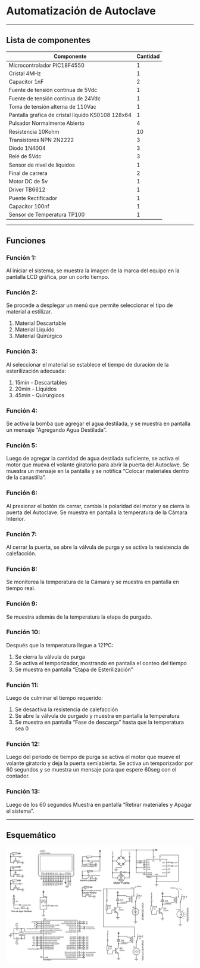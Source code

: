 # Automatización de Autoclave
***

## Lista de componentes
| Componente | Cantidad |
| --- | --- |
| Microcontrolador PIC18F4550 | 1 |
| Cristal 4MHz | 1 |
| Capacitor 1nF | 2 |
| Fuente de tensión continua de 5Vdc | 1 |
| Fuente de tensión continua de 24Vdc | 1 |
| Toma de tensión alterna de 110Vac | 1 |
| Pantalla grafica de cristal líquido KS0108 128x64 | 1 |
| Pulsador Normalmente Abierto | 4 |
| Resistencia 10Kohm | 10 | 
| Transistores NPN 2N2222 | 3 |
| Diodo 1N4004 | 3 |
| Relé de 5Vdc | 3 |
| Sensor de nivel de líquidos | 1 |
| Final de carrera | 2 |
| Motor DC de 5v | 1 |
| Driver TB6612 | 1 |
| Puente Rectificador | 1 |
| Capacitor 100nf | 1 |
| Sensor de Temperatura TP100 | 1 |

***
## Funciones
### Función 1:
Al iniciar el sistema, se muestra la imagen de la marca del equipo en la pantalla LCD gráfica, por un corto tiempo. 

### Función 2: 
Se procede a desplegar un menú que permite seleccionar el tipo de material a estilizar. 
1.	Material Descartable
2.	Material Liquido
3.	Material Quirúrgico

### Función 3: 
Al seleccionar el material se establece el tiempo de duración de la esterilización adecuada:  
1.	15min - Descartables
2.	20min - Líquidos
3.	45min - Quirúrgicos

### Función 4:
Se activa la bomba que agregar el agua destilada, y se muestra en pantalla un mensaje “Agregando Agua Destilada”. 

### Función 5: 
Luego de agregar la cantidad de agua destilada suficiente, se activa el motor que mueva el volante giratorio para abrir la puerta del Autoclave. Se muestra un mensaje en la pantalla y se notifica “Colocar materiales dentro de la canastilla”.

### Función 6: 
Al presionar el botón de cerrar, cambia la polaridad del motor y se cierra la puerta del Autoclave. Se muestra en pantalla la temperatura de la Cámara Interior. 

### Función 7:
Al cerrar la puerta, se abre la válvula de purga y se activa la resistencia de calefacción. 

### Función 8: 
Se monitorea la temperatura de la Cámara y se muestra en pantalla en tiempo real. 

### Función 9:
Se muestra además de la temperatura la etapa de purgado. 

### Función 10: 
Después que la temperatura llegue a 121ºC:
1.	Se cierra la válvula de purga
2.	Se activa el temporizador, mostrando en pantalla el conteo del tiempo
3.	Se muestra en pantalla “Etapa de Esterilización”

### Función 11: 
Luego de culminar el tiempo requerido:
1.	Se desactiva la resistencia de calefacción
2.	Se abre la válvula de purgado y muestra en pantalla la temperatura
3.	Se muestra en pantalla “Fase de descarga” hasta que la temperatura sea 0

### Función 12:
Luego del periodo de tiempo de purga se activa el motor que mueve el volante giratorio y deja la puerta semiabierta. Se activa un temporizador por 60 segundos y se muestra un mensaje para que espere 60seg con el contador.

### Función 13: 
Luego de los 60 segundos Muestra en pantalla “Retirar materiales y Apagar el sistema”.

***
## Esquemático
![Image text](https://github.com/adnahl/automatizacion_autoclave/blob/main/Archivos/Esquematico.bmp)
